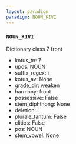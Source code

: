 ```yaml
---
layout: paradigm
paradigm: NOUN_KIVI
---
```

### ` NOUN_KIVI `

Dictionary class 7 front
* kotus_tn: 7
* upos: NOUN
* suffix_regex: i
* kotus_av: None
* grade_dir: weaken
* harmony: front
* possessive: False
* stem_diphthong: None
* deletion: i
* plurale_tantum: False
* clitics: False
* pos: NOUN
* stem_vowel: None
